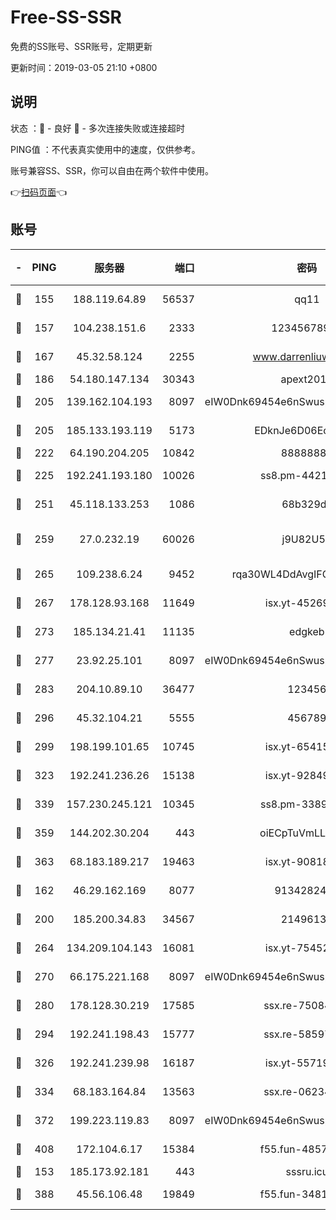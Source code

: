 # Free-SS-SSR

免费的SS账号、SSR账号，定期更新

更新时间：2019-03-05 21:10 +0800

## 说明

状态     ：🙂 - 良好 🙁 - 多次连接失败或连接超时

PING值   ：不代表真实使用中的速度，仅供参考。

账号兼容SS、SSR，你可以自由在两个软件中使用。

👉[扫码页面](https://liesauer.github.io/free-ss-ssr.github.io/)👈

## 账号

|-|PING|服务器|端口|密码|加密方式|区域|
|:----:|:----:|:-----:|-----:|:----:|:----:|:----:|
|🙂|155|188.119.64.89|56537|qq11|aes-256-cfb|RU|
|🙂|157|104.238.151.6|2333|12345678900|aes-256-cfb|JP|
|🙂|167|45.32.58.124|2255|www.darrenliuwei.com|aes-256-cfb|JP|
|🙂|186|54.180.147.134|30343|apext2019|chacha20|KR|
|🙂|205|139.162.104.193|8097|eIW0Dnk69454e6nSwuspv9DmS201tQ0D|aes-256-cfb|JP|
|🙂|205|185.133.193.119|5173|EDknJe6D06EoWDaw|aes-256-cfb|US|
|🙂|222|64.190.204.205|10842|88888888|rc4-md5|US|
|🙂|225|192.241.193.180|10026|ss8.pm-44218245|aes-256-cfb|US|
|🙂|251|45.118.133.253|1086|68b329da|aes-256-cfb|SG|
|🙂|259|27.0.232.19|60026|j9U82U53|xchacha20-ietf-poly1305|HK|
|🙂|265|109.238.6.24|9452|rqa30WL4DdAvgIFG6Fs3znzTa|aes-256-cfb|FR|
|🙂|267|178.128.93.168|11649|isx.yt-45269107|aes-256-cfb|SG|
|🙂|273|185.134.21.41|11135|edgkeb|aes-256-cfb|GB|
|🙂|277|23.92.25.101|8097|eIW0Dnk69454e6nSwuspv9DmS201tQ0D|aes-256-cfb|US|
|🙂|283|204.10.89.10|36477|123456|aes-256-cfb|US|
|🙂|296|45.32.104.21|5555|456789|aes-256-cfb|SG|
|🙂|299|198.199.101.65|10745|isx.yt-65415460|aes-256-cfb|US|
|🙂|323|192.241.236.26|15138|isx.yt-92849961|aes-256-cfb|US|
|🙂|339|157.230.245.121|10345|ss8.pm-33892732|aes-256-cfb|SG|
|🙂|359|144.202.30.204|443|oiECpTuVmLLxk4Ts|aes-256-cfb|US|
|🙂|363|68.183.189.217|19463|isx.yt-90818322|aes-256-cfb|SG|
|🙂|162|46.29.162.169|8077|9134282479|aes-256-cfb|RU|
|🙂|200|185.200.34.83|34567|21496138|aes-256-cfb|US|
|🙂|264|134.209.104.143|16081|isx.yt-75452571|aes-256-cfb|SG|
|🙂|270|66.175.221.168|8097|eIW0Dnk69454e6nSwuspv9DmS201tQ0D|aes-256-cfb|US|
|🙂|280|178.128.30.219|17585|ssx.re-75084911|aes-256-cfb|SG|
|🙂|294|192.241.198.43|15777|ssx.re-58597661|aes-256-cfb|US|
|🙂|326|192.241.239.98|16187|isx.yt-55719199|aes-256-cfb|US|
|🙂|334|68.183.164.84|13563|ssx.re-06234172|aes-256-cfb|US|
|🙂|372|199.223.119.83|8097|eIW0Dnk69454e6nSwuspv9DmS201tQ0D|aes-256-cfb|US|
|🙂|408|172.104.6.17|15384|f55.fun-48571850|aes-256-cfb|US|
|🙁|153|185.173.92.181|443|sssru.icu|rc4-md5|RU|
|🙁|388|45.56.106.48|19849|f55.fun-34811543|aes-256-cfb|US|
